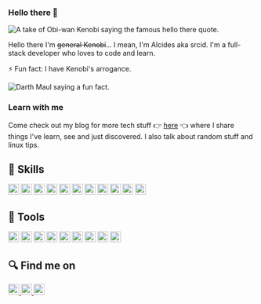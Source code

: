 ### Hello there 👋

![A take of Obi-wan Kenobi saying the famous hello there quote.](https://media.githubusercontent.com/media/srcid/srcid/main/assets/images/hello_there.gif)

Hello there I'm ~~general Kenobi~~... I mean, I'm Alcides aka srcid. I'm a full-stack developer who loves to code and learn.

⚡ Fun fact: I have Kenobi's arrogance.

![Darth Maul saying a fun fact.](https://media.githubusercontent.com/media/srcid/srcid/main/assets/images/kenobis_arrogance.gif)

### Learn with me

Come check out my blog for more tech stuff 👉 [here](https://www.alcides.dev.br) 👈 where I share things I've learn, see and just discovered. I also talk about random stuff and linux tips.

## 🚀 Skills

<div>
  <img 
    height="22rem" 
    alt="Javascript" 
    src="https://img.shields.io/badge/JavaScript-323330?style=for-the-badge&logo=javascript&logoColor=F7DF1E"
  />
  <img 
    height="22rem" 
    alt="TypeScript" 
    src="https://img.shields.io/badge/TypeScript-3178C6?style=for-the-badge&logo=typescript&logoColor=FFFFFF"
  />
  <img 
    height="22rem" 
    alt="React JS" 
    src="https://img.shields.io/badge/React-222222?style=for-the-badge&logo=react&logoColor=61DAFB"
  />
  <img 
    height="22rem" 
    alt="Python" 
    src="https://img.shields.io/badge/Python-3776AB?style=for-the-badge&logo=python&logoColor=FFFFFF"
  />
  <img 
    height="22rem" 
    alt="C"
    src="https://img.shields.io/badge/C_Lang-222222?style=for-the-badge&logo=C&logoColor=A8B9CC"
  />
  <img 
    height="22rem" 
    alt="C++"
    src="https://img.shields.io/badge/C%2B%2B-00599C?style=for-the-badge&logo=C%2B%2B&logoColor=FFFFFF"
  />
  <img 
    height="22rem" 
    alt="Django" 
    src="https://img.shields.io/badge/Django-092E20?style=for-the-badge&logo=django&logoColor=F7DF1E"
  />
  <img 
    height="22rem" 
    alt="Postgresql"
    src="https://img.shields.io/badge/postgresql-4169E1?style=for-the-badge&logo=postgresql&logoColor=FFFFFF"
  />
  <img 
    height="22rem" 
    alt="Spring" 
    src="https://img.shields.io/badge/Spring-6DB33F?style=for-the-badge&logo=spring&logoColor=FFFFFF"
  />
  <img 
    height="22rem" 
    alt="Spring" 
    src="https://img.shields.io/static/v1?style=for-the-badge&message=Haskell&color=5D4F85&logo=Haskell&logoColor=FFFFFF&label="
  />
  <img 
    height="22rem" 
    alt="Spring" 
    src="https://img.shields.io/static/v1?style=for-the-badge&message=Shell&color=222222&logo=Shell&logoColor=FFD500&label="
  />
</div>

## 💼 Tools

<div>
  <img 
    height="22rem" 
    alt="Docker" 
    src="https://img.shields.io/badge/-Docker-2496ED?style=flat-square&logo=docker&logoColor=white"
  />
  <img 
    height="22rem" 
    alt="VSCode" 
    src="https://img.shields.io/badge/-VS%20Code-007ACC?style=flat-square&logo=visual-studio-code&logoColor=white"
  />
  <img 
    height="22rem" 
    alt="Git" 
    src="https://img.shields.io/badge/-git-F05032?style=flat-square&logo=git&logoColor=white"
  />
  <img 
    height="22rem" 
    alt="AWS" 
    src="https://img.shields.io/badge/Amazon_AWS-FF9900?style=for-the-badge&logo=amazonaws&logoColor=white"
  />
  <img 
    height="22rem" 
    alt="GCP" 
    src="https://img.shields.io/static/v1?style=for-the-badge&message=Google+Cloud&color=4285F4&logo=Google+Cloud&logoColor=FFFFFF&label="
  />
  <img 
    height="22rem" 
    alt="Gurobi" 
    src="https://img.shields.io/badge/gurobi-fc4032?style=for-the-badge&logo=gurobi&logoColor=white"
  />
  <img 
    height="22rem" 
    alt="Gurobi" 
    src="https://img.shields.io/static/v1?style=for-the-badge&message=Linux&color=222222&logo=Linux&logoColor=FCC624&label="
  />
  <img 
    height="22rem" 
    alt="Debian" 
    src="https://img.shields.io/static/v1?style=for-the-badge&message=Debian&color=A81D33&logo=Debian&logoColor=FFFFFF&label="
  />
  <img 
    height="22rem" 
    alt="Terraform" 
    src="https://img.shields.io/static/v1?style=for-the-badge&message=Terraform&color=7B42BC&logo=Terraform&logoColor=FFFFFF&label="
  />
</div>

## 🔍 Find me on
<div>
  <a href="mailto:alcides.dev.br@gmail.com">
    <img 
        height="22rem" 
        alt="Connect via Email" 
        src="https://img.shields.io/badge/Gmail-D14836?style=for-the-badge&logo=gmail&logoColor=white"
    />
  </a>
  <a href="https://www.linkedin.com/in/srcid/">
    <img 
        height="22rem" 
        alt="Connect on LinkedIn" 
        src="https://img.shields.io/badge/LinkedIn-0077B5?style=for-the-badge&logo=linkedin&logoColor=white"
    />
  </a>
  <a href="https://twitter.com/alcides_dev_br">
    <img 
        height="22rem" 
        alt="Connect on Twitter"
        src="https://img.shields.io/badge/Twitter-0077B5?style=for-the-badge&logo=twitter&logoColor=white"
    />
  </a>
</div>

<!--
### Hi there 👋

**srcid/srcid** is a ✨ _special_ ✨ repository because its `README.md` (this file) appears on your GitHub profile.

Here are some ideas to get you started:

- 🔭 I’m currently working on ...
- 🌱 I’m currently learning ...
- 👯 I’m looking to collaborate on ...
- 🤔 I’m looking for help with ...
- 💬 Ask me about ...
- 📫 How to reach me: ...
- 😄 Pronouns: ...
- ⚡ Fun fact: ...
-->
